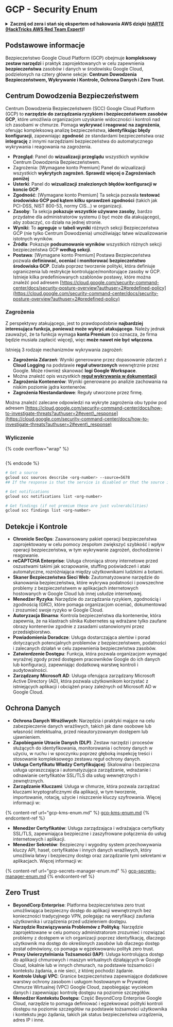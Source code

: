 # GCP - Security Enum

<details>

<summary><strong>Zacznij od zera i stań się ekspertem od hakowania AWS dzięki</strong> <a href="https://training.hacktricks.xyz/courses/arte"><strong>htARTE (HackTricks AWS Red Team Expert)</strong></a><strong>!</strong></summary>

Inne sposoby wsparcia HackTricks:

* Jeśli chcesz zobaczyć swoją **firmę reklamowaną w HackTricks** lub **pobrać HackTricks w formacie PDF**, sprawdź [**PLANY SUBSKRYPCYJNE**](https://github.com/sponsors/carlospolop)!
* Zdobądź [**oficjalne gadżety PEASS & HackTricks**](https://peass.creator-spring.com)
* Odkryj [**Rodzinę PEASS**](https://opensea.io/collection/the-peass-family), naszą kolekcję ekskluzywnych [**NFT**](https://opensea.io/collection/the-peass-family)
* **Dołącz do** 💬 [**grupy Discord**](https://discord.gg/hRep4RUj7f) lub [**grupy telegramowej**](https://t.me/peass) lub **śledź** nas na **Twitterze** 🐦 [**@hacktricks\_live**](https://twitter.com/hacktricks\_live)**.**
* **Podziel się swoimi sztuczkami hakerskimi, przesyłając PR-y do** [**HackTricks**](https://github.com/carlospolop/hacktricks) i [**HackTricks Cloud**](https://github.com/carlospolop/hacktricks-cloud) github repos.

</details>

## Podstawowe informacje

Bezpieczeństwo Google Cloud Platform (GCP) obejmuje **kompleksowy zestaw narzędzi** i praktyk zaprojektowanych w celu zapewnienia **bezpieczeństwa** zasobów i danych w środowisku Google Cloud, podzielonych na cztery główne sekcje: **Centrum Dowodzenia Bezpieczeństwem, Wykrywanie i Kontrole, Ochrona Danych i Zero Trust.**

## **Centrum Dowodzenia Bezpieczeństwem**

Centrum Dowodzenia Bezpieczeństwem (SCC) Google Cloud Platform (GCP) to **narzędzie do zarządzania ryzykiem i bezpieczeństwem zasobów GCP**, które umożliwia organizacjom uzyskanie widoczności i kontroli nad ich zasobami w chmurze. Pomaga **wykrywać i reagować na zagrożenia**, oferując kompleksową analizę bezpieczeństwa, **identyfikując błędy konfiguracji**, zapewniając **zgodność** ze standardami bezpieczeństwa oraz **integrację** z innymi narzędziami bezpieczeństwa do automatycznego wykrywania i reagowania na zagrożenia.

* **Przegląd**: Panel do **wizualizacji przeglądu** wszystkich wyników Centrum Dowodzenia Bezpieczeństwem.
* Zagrożenia: \[Wymagane konto Premium] Panel do wizualizacji wszystkich **wykrytych zagrożeń. Sprawdź więcej o Zagrożeniach poniżej**
* **Usterki**: Panel do **wizualizacji znalezionych błędów konfiguracji w koncie GCP**.
* **Zgodność**: \[Wymagane konto Premium] Ta sekcja pozwala **testować środowisko GCP pod kątem kilku sprawdzeń zgodności** (takich jak PCI-DSS, NIST 800-53, normy CIS...) w organizacji.
* **Zasoby**: Ta sekcja **pokazuje wszystkie używane zasoby**, bardzo przydatne dla administratorów systemu (i być może dla atakującego), aby zobaczyć, co działa na jednej stronie.
* **Wyniki**: To **agreguje** w **tabeli wyniki** różnych sekcji Bezpieczeństwa GCP (nie tylko Centrum Dowodzenia) umożliwiając łatwe wizualizowanie istotnych wyników.
* **Źródła**: Pokazuje **podsumowanie wyników** wszystkich różnych sekcji bezpieczeństwa GCP **według sekcji**.
* **Postawa**: \[Wymagane konto Premium] Postawa Bezpieczeństwa pozwala **definiować, oceniać i monitorować bezpieczeństwo środowiska GCP**. Działa poprzez tworzenie polityki, która definiuje ograniczenia lub restrykcje kontrolujące/monitorujące zasoby w GCP. Istnieje kilka predefiniowanych szablonów postawy, które można znaleźć pod adresem [https://cloud.google.com/security-command-center/docs/security-posture-overview?authuser=2#predefined-policy](https://cloud.google.com/security-command-center/docs/security-posture-overview?authuser=2#predefined-policy)

### **Zagrożenia**

Z perspektywy atakującego, jest to prawdopodobnie **najbardziej interesująca funkcja, ponieważ może wykryć atakującego**. Należy jednak zauważyć, że ta funkcja wymaga **konta Premium** (co oznacza, że firma będzie musiała zapłacić więcej), więc **może nawet nie być włączona**.

Istnieją 3 rodzaje mechanizmów wykrywania zagrożeń:

* **Zagrożenia Zdarzeń**: Wyniki generowane przez dopasowanie zdarzeń z **Cloud Logging** na podstawie **reguł utworzonych** wewnętrznie przez Google. Może również skanować **logi Google Workspace**.
* Można znaleźć opis wszystkich [**reguł wykrywania w dokumentacji**](https://cloud.google.com/security-command-center/docs/concepts-event-threat-detection-overview?authuser=2#how\_works)
* **Zagrożenia Kontenerów**: Wyniki generowane po analizie zachowania na niskim poziomie jądra kontenerów.
* **Zagrożenia Niestandardowe**: Reguły utworzone przez firmę.

Można znaleźć zalecane odpowiedzi na wykryte zagrożenia obu typów pod adresem [https://cloud.google.com/security-command-center/docs/how-to-investigate-threats?authuser=2#event\_response](https://cloud.google.com/security-command-center/docs/how-to-investigate-threats?authuser=2#event\_response)

### Wyliczenie

{% code overflow="wrap" %}
```
```
{% endcode %}

```bash
# Get a source
gcloud scc sources describe <org-number> --source=5678
## If the response is that the service is disabled or that the source is not found, then, it isn't enabled

# Get notifications
gcloud scc notifications list <org-number>

# Get findings (if not premium these are just vulnerabilities)
gcloud scc findings list <org-number>
```

## Detekcje i Kontrole

* **Chronicle SecOps**: Zaawansowany pakiet operacji bezpieczeństwa zaprojektowany w celu pomocy zespołom zwiększyć szybkość i wpływ operacji bezpieczeństwa, w tym wykrywanie zagrożeń, dochodzenie i reagowanie.
* **reCAPTCHA Enterprise**: Usługa chroniąca strony internetowe przed oszustwami takimi jak scrapowanie, stuffing poświadczeń i ataki automatyczne, rozróżniająca między użytkownikami ludzkimi a botami.
* **Skaner Bezpieczeństwa Sieci Web**: Zautomatyzowane narzędzie do skanowania bezpieczeństwa, które wykrywa podatności i powszechne problemy z bezpieczeństwem w aplikacjach internetowych hostowanych w Google Cloud lub innej usłudze internetowej.
* **Menedżer Ryzyka**: Narzędzie do zarządzania ryzykiem, zgodnością i zgodnością (GRC), które pomaga organizacjom oceniać, dokumentować i zrozumieć swoje ryzyko w Google Cloud.
* **Autoryzacja Binarna**: Kontrola bezpieczeństwa dla kontenerów, która zapewnia, że na klastrach silnika Kubernetes są wdrażane tylko zaufane obrazy kontenerów zgodnie z zasadami ustanowionymi przez przedsiębiorstwo.
* **Powiadomienia Doradcze**: Usługa dostarczająca alertów i porad dotyczących potencjalnych problemów z bezpieczeństwem, podatności i zalecanych działań w celu zapewnienia bezpieczeństwa zasobów.
* **Zatwierdzenie Dostępu**: Funkcja, która pozwala organizacjom wymagać wyraźnej zgody przed dostępem pracowników Google do ich danych lub konfiguracji, zapewniając dodatkową warstwę kontroli i audytowalności.
* **Zarządzany Microsoft AD**: Usługa oferująca zarządzany Microsoft Active Directory (AD), która pozwala użytkownikom korzystać z istniejących aplikacji i obciążeń pracy zależnych od Microsoft AD w Google Cloud.

## Ochrona Danych

* **Ochrona Danych Wrażliwych**: Narzędzia i praktyki mające na celu zabezpieczenie danych wrażliwych, takich jak dane osobowe lub własność intelektualna, przed nieautoryzowanym dostępem lub ujawnieniem.
* **Zapobieganie Utracie Danych (DLP)**: Zestaw narzędzi i procesów służących do identyfikowania, monitorowania i ochrony danych w użyciu, w ruchu i w spoczynku poprzez głęboką inspekcję treści i stosowanie kompleksowego zestawu reguł ochrony danych.
* **Usługa Certyfikatu Władzy Certyfikującej**: Skalowalna i bezpieczna usługa upraszczająca i automatyzująca zarządzanie, wdrażanie i odnawianie certyfikatów SSL/TLS dla usług wewnętrznych i zewnętrznych.
* **Zarządzanie Kluczami**: Usługa w chmurze, która pozwala zarządzać kluczami kryptograficznymi dla aplikacji, w tym tworzenie, importowanie, rotację, użycie i niszczenie kluczy szyfrowania. Więcej informacji w:

{% content-ref url="gcp-kms-enum.md" %}
[gcp-kms-enum.md](gcp-kms-enum.md)
{% endcontent-ref %}

* **Menedżer Certyfikatów**: Usługa zarządzająca i wdrażająca certyfikaty SSL/TLS, zapewniająca bezpieczne i zaszyfrowane połączenia do usług internetowych i aplikacji.
* **Menedżer Sekretów**: Bezpieczny i wygodny system przechowywania kluczy API, haseł, certyfikatów i innych danych wrażliwych, który umożliwia łatwy i bezpieczny dostęp oraz zarządzanie tymi sekretami w aplikacjach. Więcej informacji w:

{% content-ref url="gcp-secrets-manager-enum.md" %}
[gcp-secrets-manager-enum.md](gcp-secrets-manager-enum.md)
{% endcontent-ref %}

## Zero Trust

* **BeyondCorp Enterprise**: Platforma bezpieczeństwa zero trust umożliwiająca bezpieczny dostęp do aplikacji wewnętrznych bez konieczności tradycyjnego VPN, polegając na weryfikacji zaufania użytkownika i urządzenia przed udzieleniem dostępu.
* **Narzędzie Rozwiązywania Problemów z Polityką**: Narzędzie zaprojektowane w celu pomocy administratorom zrozumieć i rozwiązać problemy z dostępem w ich organizacji poprzez identyfikację, dlaczego użytkownik ma dostęp do określonych zasobów lub dlaczego dostęp został odmówiony, co pomaga w egzekwowaniu polityk zero trust.
* **Proxy Uwierzytelniania Tożsamości (IAP)**: Usługa kontrolująca dostęp do aplikacji chmurowych i maszyn wirtualnych działających w Google Cloud, lokalnie lub w innych chmurach, na podstawie tożsamości i kontekstu żądania, a nie sieci, z której pochodzi żądanie.
* **Kontrole Usługi VPC**: Granice bezpieczeństwa zapewniające dodatkowe warstwy ochrony zasobom i usługom hostowanym w Prywatnej Chmurze Wirtualnej (VPC) Google Cloud, zapobiegając wyciekom danych i zapewniając kontrolę dostępu na poziomie szczegółów.
* **Menedżer Kontekstu Dostępu**: Część BeyondCorp Enterprise Google Cloud, narzędzie to pomaga definiować i egzekwować polityki kontroli dostępu na poziomie szczegółów na podstawie tożsamości użytkownika i kontekstu jego żądania, takich jak status bezpieczeństwa urządzenia, adres IP i inne.
